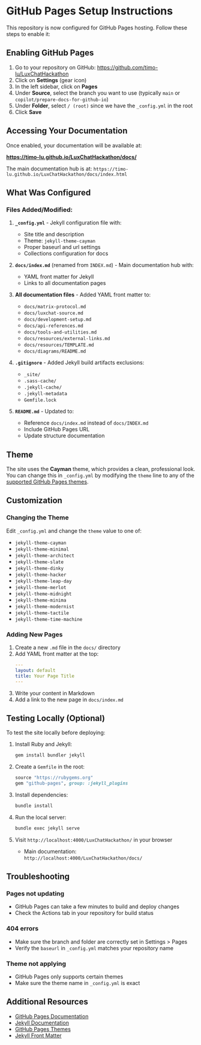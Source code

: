 # GitHub Pages Setup Instructions

This repository is now configured for GitHub Pages hosting. Follow these steps to enable it:

## Enabling GitHub Pages

1. Go to your repository on GitHub: https://github.com/timo-lu/LuxChatHackathon
2. Click on **Settings** (gear icon)
3. In the left sidebar, click on **Pages**
4. Under **Source**, select the branch you want to use (typically `main` or `copilot/prepare-docs-for-github-io`)
5. Under **Folder**, select `/ (root)` since we have the `_config.yml` in the root
6. Click **Save**

## Accessing Your Documentation

Once enabled, your documentation will be available at:

**https://timo-lu.github.io/LuxChatHackathon/docs/**

The main documentation hub is at: `https://timo-lu.github.io/LuxChatHackathon/docs/index.html`

## What Was Configured

### Files Added/Modified:

1. **`_config.yml`** - Jekyll configuration file with:
   - Site title and description
   - Theme: `jekyll-theme-cayman`
   - Proper baseurl and url settings
   - Collections configuration for docs

2. **`docs/index.md`** (renamed from `INDEX.md`) - Main documentation hub with:
   - YAML front matter for Jekyll
   - Links to all documentation pages

3. **All documentation files** - Added YAML front matter to:
   - `docs/matrix-protocol.md`
   - `docs/luxchat-source.md`
   - `docs/development-setup.md`
   - `docs/api-references.md`
   - `docs/tools-and-utilities.md`
   - `docs/resources/external-links.md`
   - `docs/resources/TEMPLATE.md`
   - `docs/diagrams/README.md`

4. **`.gitignore`** - Added Jekyll build artifacts exclusions:
   - `_site/`
   - `.sass-cache/`
   - `.jekyll-cache/`
   - `.jekyll-metadata`
   - `Gemfile.lock`

5. **`README.md`** - Updated to:
   - Reference `docs/index.md` instead of `docs/INDEX.md`
   - Include GitHub Pages URL
   - Update structure documentation

## Theme

The site uses the **Cayman** theme, which provides a clean, professional look. You can change this in `_config.yml` by modifying the `theme` line to any of the [supported GitHub Pages themes](https://pages.github.com/themes/).

## Customization

### Changing the Theme

Edit `_config.yml` and change the `theme` value to one of:
- `jekyll-theme-cayman`
- `jekyll-theme-minimal`
- `jekyll-theme-architect`
- `jekyll-theme-slate`
- `jekyll-theme-dinky`
- `jekyll-theme-hacker`
- `jekyll-theme-leap-day`
- `jekyll-theme-merlot`
- `jekyll-theme-midnight`
- `jekyll-theme-minima`
- `jekyll-theme-modernist`
- `jekyll-theme-tactile`
- `jekyll-theme-time-machine`

### Adding New Pages

1. Create a new `.md` file in the `docs/` directory
2. Add YAML front matter at the top:
   ```yaml
   ---
   layout: default
   title: Your Page Title
   ---
   ```
3. Write your content in Markdown
4. Add a link to the new page in `docs/index.md`

## Testing Locally (Optional)

To test the site locally before deploying:

1. Install Ruby and Jekyll:
   ```bash
   gem install bundler jekyll
   ```

2. Create a `Gemfile` in the root:
   ```ruby
   source "https://rubygems.org"
   gem "github-pages", group: :jekyll_plugins
   ```

3. Install dependencies:
   ```bash
   bundle install
   ```

4. Run the local server:
   ```bash
   bundle exec jekyll serve
   ```

5. Visit `http://localhost:4000/LuxChatHackathon/` in your browser
   - Main documentation: `http://localhost:4000/LuxChatHackathon/docs/`

## Troubleshooting

### Pages not updating
- GitHub Pages can take a few minutes to build and deploy changes
- Check the Actions tab in your repository for build status

### 404 errors
- Make sure the branch and folder are correctly set in Settings > Pages
- Verify the `baseurl` in `_config.yml` matches your repository name

### Theme not applying
- GitHub Pages only supports certain themes
- Make sure the theme name in `_config.yml` is exact

## Additional Resources

- [GitHub Pages Documentation](https://docs.github.com/en/pages)
- [Jekyll Documentation](https://jekyllrb.com/docs/)
- [GitHub Pages Themes](https://pages.github.com/themes/)
- [Jekyll Front Matter](https://jekyllrb.com/docs/front-matter/)
